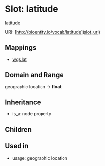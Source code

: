 # Slot: latitude


latitude

URI: [http://bioentity.io/vocab/latitude](slot_uri)
## Mappings

 * [wgs:lat](http://purl.obolibrary.org/obo/wgs_lat)
## Domain and Range

geographic location -> **float**
## Inheritance

 *  is_a: node property
## Children

## Used in

 *  usage: geographic location
